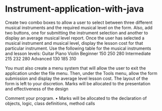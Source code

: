 # Instrument-application-with-java

Create two combo boxes to allow a user to select between three different musical
instruments and the required musical level on the form. Also, add two buttons, one for
submitting the instrument selection and another to display an average musical level
report. Once the user has selected a musical instrument and musical level, display the
lesson cost for that particular instrument. Use the following table for the musical
instruments and lesson levels:
Guitar Piano Violin
Beginner 150 250 280
Intermediate 215 232 280
Advanced 130 185 310

You must also create a menu system that will allow the user to exit the application under
the file menu. Then, under the Tools menu, allow the form submission and display the
average level lesson cost. The layout of the form is left to your discretion. Marks will be
allocated to the presentation and effectiveness of the design

Comment your program.
• Marks will be allocated to the declaration of objects, logic, class definitions, method
calls 
